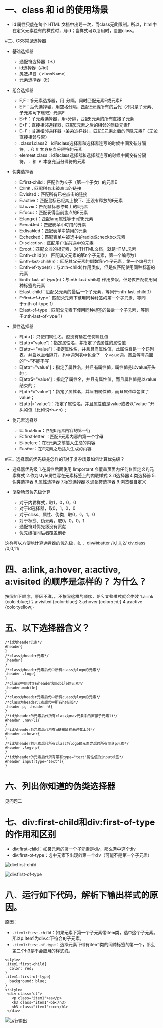 # 一、class 和 id 的使用场景
* id 属性只能在每个 HTML 文档中出现一次，而class无此限制。所以，html中在定义元素独有的样式时，用id；当样式可以复用时，设置class。

#二、CSS常见选择器
* 基础选择器
  * 通配符选择器（＊）
  * id选择器（\#id）
  * 类选择器（.className）
  * 元素选择器（E）
* 组合选择器
  * E,F：多元素选择器，用`,`分隔，同时匹配元素E或元素F
  * E F：后代选择器，用空格分隔，匹配E元素所有的后代（不只是子元素、子元素向下递归）元素F
  * E>F：子元素选择器，用`>`分隔，匹配E元素的所有直接子元素
  * E+F：直接相邻选择器，匹配E元素之后的相邻的同级元素F
  * E~F：普通相邻选择器（弟弟选择器），匹配E元素之后的同级元素F（无论直接相邻与否）
  * .class1.class2：id和class选择器和选择器连写的时候中间没有分隔符，. 和 # 本身充当分隔符的元素
  * element.class：id和class选择器和选择器连写的时候中间没有分隔符，`. `和` # `本身充当分隔符的元素

* 伪类选择器
  * E:first-child：匹配作为长子（第一个子女）的元素E
  * E:link：匹配所有未被点击的链接
  * E:visited：匹配所有已被点击的链接
  * E:active：匹配鼠标已经其上按下、还没有释放的E元素
  * E:hover：匹配鼠标悬停其上的E元素
  * E:focus：匹配获得当前焦点的E元素
  * E:lang(c)：匹配lang属性等于c的E元素
  * E:enabled：匹配表单中可用的元素
  * E:disabled：匹配表单中禁用的元素
  * E:checked：匹配表单中被选中的radio或checkbox元素
  * E::selection：匹配用户当前选中的元素
  * E:root：匹配文档的根元素，对于HTML文档，就是HTML元素
  * E:nth-child(n)：匹配其父元素的第n个子元素，第一个编号为1
  * E:nth-last-child(n)：匹配其父元素的倒数第n个子元素，第一个编号为1
  * E:nth-of-type(n)：与:nth-child()作用类似，但是仅匹配使用同种标签的元素
  * E:nth-last-of-type(n)：与:nth-last-child() 作用类似，但是仅匹配使用同种标签的元素
  * E:last-child：匹配父元素的最后一个子元素，等同于:nth-last-child(1)
  * E:first-of-type：匹配父元素下使用同种标签的第一个子元素，等同于:nth-of-type(1)
  * E:last-of-type：匹配父元素下使用同种标签的最后一个子元素，等同于:nth-last-of-type(1)

* 属性选择器
  * E[attr]：只使用属性名，但没有确定任何属性值
  * E[attr="value"]：指定属性名，并指定了该属性的属性值
  * E[attr~="value"]：指定属性名，并且具有属性值，此属性值是一个词列表，并且以空格隔开，其中词列表中包含了一个value词，而且等号前面的“〜”不能不写
  * E[attr^="value"]：指定了属性名，并且有属性值，属性值是以value开头的；
  * E[attr$="value"]：指定了属性名，并且有属性值，而且属性值是以value结束的；
  * E[attr*="value"]：指定了属性名，并且有属性值，而且属值中包含了value；
  * E[attr|="value"]：指定了属性名，并且属性值是value或者以“value-”开头的值（比如说zh-cn）;

* 伪元素选择器
  * E::first-line：匹配E元素内容的第一行
  * E::first-letter	：匹配E元素内容的第一个字母
  * E::before：在E元素之前插入生成的内容
  * E::after：在E元素之后插入生成的内容

#三、选择器的优先级是怎样的?对于复杂场景如何计算优先级？
* 选择器优先级
1.在属性后面使用 !important 会覆盖页面内任何位置定义的元素样式
2.作为style属性写在元素标签上的内联样式
3.id选择器
4.类选择器
5.伪类选择器
6.属性选择器
7.标签选择器
8.通配符选择器
9.浏览器自定义

* 复杂场景优先级计算
  * 对于内联样式，取1，0，0，0
  * 对于id选择器，取0，1，0，0
  * 对于class、属性、伪类，取0，0，1，0
  * 对于标签、伪元素，取0，0，0，1
  * 通配符对优先级没有贡献
  * 优先级相同后者覆盖前者

这样可以方便地计算选择器的优先级，如：
div#id:after  /0,1,0,2/
div.class /0,0,1,1/

# 四、a:link, a:hover, a:active, a:visited 的顺序是怎样的？ 为什么？
按照如下顺序，原因不详。。不按照这样的顺序，那么某些样式就会失效
1.a:link    {color:blue;}
2.a:visited {color:blue;}
3.a:hover   {color:red;}
4.a:active  {color:yellow;}

# 五、以下选择器含义？
```
/*id为header元素*/
#header{
}
/*class为header元素*/
.header{
}
/*class为header元素后代中所有class为logo的元素*/
.header .logo{
}
/*class中同时含有header和mobile的元素*/
.header.mobile{
}
/*class为header元素后代中所有class为logo的元素*/
/*class为header元素后代中所有h3标签*/
.header p, .header h3{
}
/*id为header的元素后代所有class为nav元素中的直接子元素li*/
#header .nav>li{
}
/*id为header的元素后代所有a链接鼠标悬停其上时*/
#header a:hover{
}
/*id为header的元素后代所有class为logo的元素之后的所有同级p元素*/
#header .logo~p{
}
/*id为header的元素后代所有带有type="text"属性值的input标签*/
#header input[type="text"]{
}
```

# 六、列出你知道的伪类选择器
见问题二

# 七、div:first-child和div:first-of-type的作用和区别
* div:first-child：如果元素的第一个子元素是div，那么选中这个div
* div:first-of-type：选中元素下出现的第一个div（可能不是第一个子元素）

![div:first-child](http://upload-images.jianshu.io/upload_images/5550805-859b0cd57e4e8a05.png?imageMogr2/auto-orient/strip%7CimageView2/2/w/1240)

![div:first-of-type](http://upload-images.jianshu.io/upload_images/5550805-15466e54e18bf823.png?imageMogr2/auto-orient/strip%7CimageView2/2/w/1240)

# 八、运行如下代码，解析下输出样式的原因。
原因：
* `.item1:first-child`：如果元素下第一个子元素带item类，选中这个子元素。所以p.item1为div.ct下符合的子元素。
* `.item1:first-of-type`：选择元素下带有item1类的同种标签的第一个，那么第二个h3是不会应用的样式的。
```
<style>
.item1:first-child{
  color: red;
}
.item1:first-of-type{
  background: blue;
}
</style>
 <div class="ct">
   <p class="item1">aa</p>
   <h3 class="item1">bb</h3>
   <h3 class="item1">ccc</h3>
 </div>
```
![运行输出](http://upload-images.jianshu.io/upload_images/5550805-029bf8323777d1d0.png?imageMogr2/auto-orient/strip%7CimageView2/2/w/1240)
